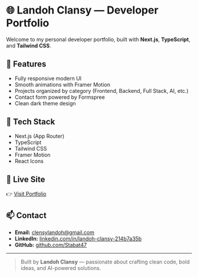 # 🌐 Landoh Clansy — Developer Portfolio

Welcome to my personal developer portfolio, built with **Next.js**, **TypeScript**, and **Tailwind CSS**.

## 🚀 Features
- Fully responsive modern UI
- Smooth animations with Framer Motion
- Projects organized by category (Frontend, Backend, Full Stack, AI, etc.)
- Contact form powered by Formspree
- Clean dark theme design

## 🧠 Tech Stack
- Next.js (App Router)
- TypeScript
- Tailwind CSS
- Framer Motion
- React Icons

## 💼 Live Site
👉 [Visit Portfolio](https://landoh-clansy-portfolio.vercel.app/)

## 📫 Contact
- **Email:** clensylandoh@gmail.com  
- **LinkedIn:** [linkedin.com/in/landoh-clansy-214b7a35b](https://www.linkedin.com/in/landoh-clansy-214b7a35b)  
- **GitHub:** [github.com/Stabat47](https://github.com/Stabat47)

---

> Built by **Landoh Clansy** — passionate about crafting clean code, bold ideas, and AI-powered solutions.
